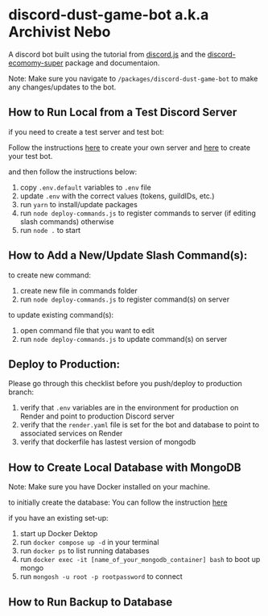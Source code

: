 # discord-dust-game-bot a.k.a Archivist Nebo

A discord bot built using the tutorial from [discord.js](https://discordjs.guide/#before-you-begin) and the [discord-ecomomy-super](https://des-docs.js.org/#/) package and documentaion.

Note: Make sure you navigate to `/packages/discord-dust-game-bot` to make any changes/updates to the bot.

## How to Run Local from a Test Discord Server

if you need to create a test server and test bot:

Follow the instructions [here](https://support.discord.com/hc/en-us/articles/204849977-How-do-I-create-a-server-) to create your own server and [here](https://discordjs.guide/preparations/setting-up-a-bot-application.html#creating-your-bot) to create your test bot.

and then follow the instructions below:

1. copy `.env.default` variables to `.env` file
2. update `.env` with the correct values (tokens, guildIDs, etc.)
3. run `yarn` to install/update packages
4. run `node deploy-commands.js` to register commands to server (if editing slash commands)
   otherwise
5. run `node .` to start

## How to Add a New/Update Slash Command(s):

to create new command:

1. create new file in commands folder
2. run `node deploy-commands.js` to register command(s) on server

to update existing command(s):

1. open command file that you want to edit
2. run `node deploy-commands.js` to update command(s) on server

## Deploy to Production:

Please go through this checklist before you push/deploy to production branch:

1. verify that `.env` variables are in the environment for production on Render and point to production Discord server
2. verify that the `render.yaml` file is set for the bot and database to point to associated services on Render
3. verify that dockerfile has lastest version of mongodb

## How to Create Local Database with MongoDB

Note: Make sure you have Docker installed on your machine.

to initially create the database:
You can follow the instruction [here](https://medium.com/@szpytfire/setting-up-mongodb-within-a-docker-container-for-local-development-327e32a2b68d)

if you have an existing set-up:

1. start up Docker Dektop
2. run `docker compose up -d` in your terminal
3. run `docker ps` to list running databases
4. run `docker exec -it [name_of_your_mongodb_container] bash` to boot up mongo
5. run `mongosh -u root -p rootpassword` to connect

## How to Run Backup to Database
